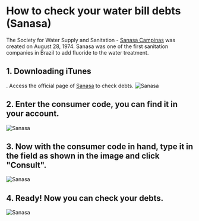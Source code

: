 # How to check your water bill debts (Sanasa)

The Society for Water Supply and Sanitation - [Sanasa Campinas](http://www.sanasa.com.br/inicio/default.aspx) was created on August 28, 1974. Sanasa was one of the first sanitation companies in Brazil to add fluoride to the water treatment.
       
## 1. Downloading iTunes
. Access the official page of [Sanasa](http://app.sanasa.com.br/vagencic4/app?hptAppId=FR900P&hptExec=Y) to check debts.
![Sanasa](/images/sanasa.png "Sanasa page")

## 2. Enter the consumer code, you can find it in your account.
![Sanasa](/images/conta-sanasa.png "Sanasa account")

## 3. Now with the consumer code in hand, type it in the field as shown in the image and click "Consult".
![Sanasa](/images/codigo-sanasa.png "Inserting code")

## 4. Ready! Now you can check your debts.
![Sanasa](/images/sanasa-debitos.png "Checking your debts")

